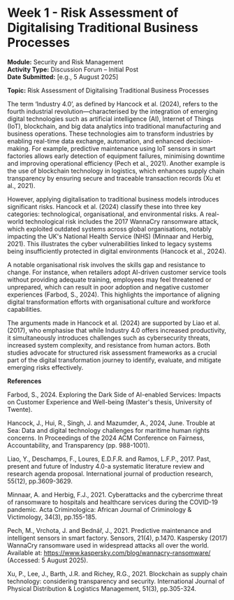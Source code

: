 # Week 1 - Risk Assessment of Digitalising Traditional Business Processes

**Module:** Security and Risk Management  
**Activity Type:** Discussion Forum – Initial Post  
**Date Submitted:** [e.g., 5 August 2025]

**Topic:** Risk Assessment of Digitalising Traditional Business Processes

The term ‘Industry 4.0’, as defined by Hancock et al. (2024), refers to the fourth industrial revolution—characterised by the integration of emerging digital technologies such as artificial intelligence (AI), Internet of Things (IoT), blockchain, and big data analytics into traditional manufacturing and business operations. These technologies aim to transform industries by enabling real-time data exchange, automation, and enhanced decision-making. For example, predictive maintenance using IoT sensors in smart factories allows early detection of equipment failures, minimising downtime and improving operational efficiency (Pech et al., 2021). Another example is the use of blockchain technology in logistics, which enhances supply chain transparency by ensuring secure and traceable transaction records (Xu et al., 2021).

However, applying digitalisation to traditional business models introduces significant risks. Hancock et al. (2024) classify these into three key categories: technological, organisational, and environmental risks. A real-world technological risk includes the 2017 WannaCry ransomware attack, which exploited outdated systems across global organisations, notably impacting the UK's National Health Service (NHS) (Minnaar and Herbig, 2021). This illustrates the cyber vulnerabilities linked to legacy systems being insufficiently protected in digital environments (Hancock et al., 2024).

A notable organisational risk involves the skills gap and resistance to change. For instance, when retailers adopt AI-driven customer service tools without providing adequate training, employees may feel threatened or unprepared, which can result in poor adoption and negative customer experiences (Farbod, S., 2024). This highlights the importance of aligning digital transformation efforts with organisational culture and workforce capabilities.

The arguments made in Hancock et al. (2024) are supported by Liao et al. (2017), who emphasise that while Industry 4.0 offers increased productivity, it simultaneously introduces challenges such as cybersecurity threats, increased system complexity, and resistance from human actors. Both studies advocate for structured risk assessment frameworks as a crucial part of the digital transformation journey to identify, evaluate, and mitigate emerging risks effectively.

**References**

Farbod, S., 2024. Exploring the Dark Side of AI-enabled Services: Impacts on Customer Experience and Well-being (Master's thesis, University of Twente).

Hancock, J., Hui, R., Singh, J. and Mazumder, A., 2024, June. Trouble at Sea: Data and digital technology challenges for maritime human rights concerns. In Proceedings of the 2024 ACM Conference on Fairness, Accountability, and Transparency (pp. 988-1001).

Liao, Y., Deschamps, F., Loures, E.D.F.R. and Ramos, L.F.P., 2017. Past, present and future of Industry 4.0-a systematic literature review and research agenda proposal. International journal of production research, 55(12), pp.3609-3629.

Minnaar, A. and Herbig, F.J., 2021. Cyberattacks and the cybercrime threat of ransomware to hospitals and healthcare services during the COVID-19 pandemic. Acta Criminologica: African Journal of Criminology & Victimology, 34(3), pp.155-185.

Pech, M., Vrchota, J. and Bednář, J., 2021. Predictive maintenance and intelligent sensors in smart factory. Sensors, 21(4), p.1470. Kaspersky (2017) WannaCry ransomware used in widespread attacks all over the world. 
Available at: https://www.kaspersky.com/blog/wannacry-ransomware/ (Accessed: 5 August 2025).

Xu, P., Lee, J., Barth, J.R. and Richey, R.G., 2021. Blockchain as supply chain technology: considering transparency and security. International Journal of Physical Distribution & Logistics Management, 51(3), pp.305-324. 
